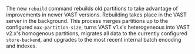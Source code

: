 The new `rebuild` command rebuilds old partitions to take advantage
of improvements in newer VAST versions. Rebuilding takes place in the VAST
server in the background. This process merges partitions up to the configured
`max-partition-size`, turns VAST v1.x's heterogeneous into VAST v2.x's
homogenous partitions, migrates all data to the currently configured
`store-backend`, and upgrades to the most recent internal batch encoding and
indexes.
